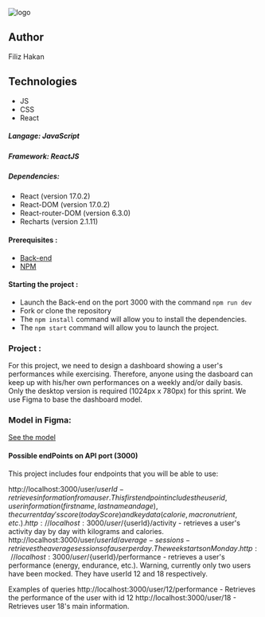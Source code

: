 ![logo](https://user-images.githubusercontent.com/84918375/178348430-c7b1a04e-cf07-431f-992d-3540e822f9ec.svg)

## Author

Filiz Hakan

## Technologies

- JS
- CSS
- React

##### Langage: JavaScript

##### Framework: ReactJS

##### Dependencies:

- React (version 17.0.2)
- React-DOM (version 17.0.2)
- React-router-DOM (version 6.3.0)
- Recharts (version 2.1.11)

#### Prerequisites :

- [Back-end](https://github.com/OpenClassrooms-Student-Center/P9-front-end-dashboard)
- [NPM](https://www.npmjs.com/)

#### Starting the project :

- Launch the Back-end on the port 3000 with the command `npm run dev`
- Fork or clone the repository
- The `npm install` command will allow you to install the dependencies.
- The `npm start` command will allow you to launch the project.

<h3>Project :</h3>
For this project, we need to design a dashboard showing a user's performances while exercising. Therefore, anyone using the dasboard can keep up with his/her own performances on a weekly and/or daily basis. Only the desktop version is required (1024px x 780px) for this sprint. We use Figma to base the dashboard model.

<h3>Model in Figma: </h3>
<a href="https://www.figma.com/file/BMomGVZqLZb811mDMShpLu/UI-design-Sportify-FR?node-id=0-1&t=vfinV2XURfYZ5vTL-0"> See the model
</a>

#### Possible endPoints on API port (3000)

This project includes four endpoints that you will be able to use:

http://localhost:3000/user/${userId} - retrieves information from a user. This first endpoint includes the user id, user information (first name, last name and age), the current day's score (todayScore) and key data (calorie, macronutrient, etc.).
http://localhost:3000/user/${userId}/activity - retrieves a user's activity day by day with kilograms and calories.
http://localhost:3000/user/${userId}/average-sessions - retrieves the average sessions of a user per day. The week starts on Monday.
http://localhost:3000/user/${userId}/performance - retrieves a user's performance (energy, endurance, etc.).
Warning, currently only two users have been mocked. They have userId 12 and 18 respectively.

Examples of queries
http://localhost:3000/user/12/performance - Retrieves the performance of the user with id 12
http://localhost:3000/user/18 - Retrieves user 18's main information.
